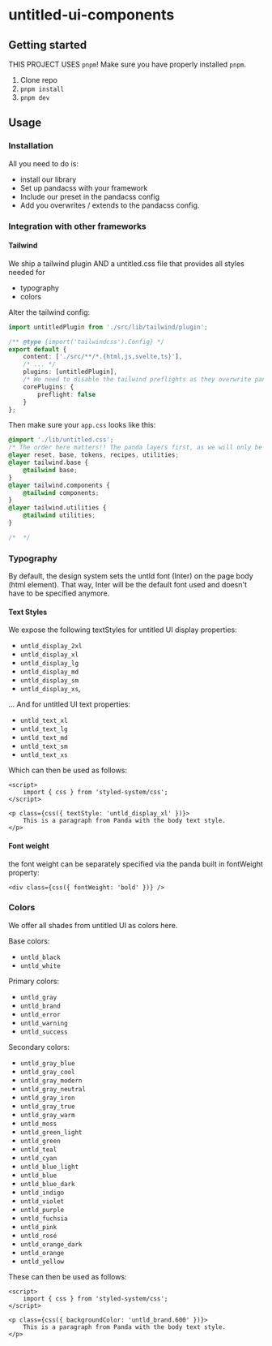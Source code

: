 # untitled-ui-components

## Getting started

THIS PROJECT USES `pnpm`!
Make sure you have properly installed `pnpm`.

1. Clone repo
2. `pnpm install`
3. `pnpm dev`

## Usage

### Installation

All you need to do is:

- install our library
- Set up pandacss with your framework
- Include our preset in the pandacss config
- Add you overwrites / extends to the pandacss config.

### Integration with other frameworks

#### Tailwind

We ship a tailwind plugin AND a untitled.css file that provides all styles needed for

- typography
- colors

Alter the tailwind config:

```ts
import untitledPlugin from './src/lib/tailwind/plugin';

/** @type {import('tailwindcss').Config} */
export default {
	content: ['./src/**/*.{html,js,svelte,ts}'],
	/* ... */
	plugins: [untitledPlugin],
	/* We need to disable the tailwind preflights as they overwrite panda styles */
	corePlugins: {
		preflight: false
	}
};
```

Then make sure your `app.css` looks like this:

```css
@import './lib/untitled.css';
/* The order here matters!! The panda layers first, as we will only be doing overrides with tailwind. */
@layer reset, base, tokens, recipes, utilities;
@layer tailwind.base {
	@tailwind base;
}
@layer tailwind.components {
	@tailwind components;
}
@layer tailwind.utilities {
	@tailwind utilities;
}

/*  */
```

### Typography

By default, the design system sets the untld font (Inter) on the page body (html element).
That way, Inter will be the default font used and doesn't have to be specified anymore.

#### Text Styles

We expose the following textStyles for untitled UI display properties:

- `untld_display_2xl`
- `untld_display_xl`
- `untld_display_lg`
- `untld_display_md`
- `untld_display_sm`
- `untld_display_xs`,

... And for untitled UI text properties:

- `untld_text_xl`
- `untld_text_lg`
- `untld_text_md`
- `untld_text_sm`
- `untld_text_xs`

Which can then be used as follows:

```svelte
<script>
	import { css } from 'styled-system/css';
</script>

<p class={css({ textStyle: 'untld_display_xl' })}>
	This is a paragraph from Panda with the body text style.
</p>
```

#### Font weight

the font weight can be separately specified via the panda built in fontWeight property:

```svelte
<div class={css({ fontWeight: 'bold' })} />
```

### Colors

We offer all shades from untitled UI as colors here.

Base colors:

- `untld_black`
- `untld_white`

Primary colors:

- `untld_gray`
- `untld_brand`
- `untld_error`
- `untld_warning`
- `untld_success`

Secondary colors:

- `untld_gray_blue`
- `untld_gray_cool`
- `untld_gray_modern`
- `untld_gray_neutral`
- `untld_gray_iron`
- `untld_gray_true`
- `untld_gray_warm`
- `untld_moss`
- `untld_green_light`
- `untld_green`
- `untld_teal`
- `untld_cyan`
- `untld_blue_light`
- `untld_blue`
- `untld_blue_dark`
- `untld_indigo`
- `untld_violet`
- `untld_purple`
- `untld_fuchsia`
- `untld_pink`
- `untld_rosé`
- `untld_orange_dark`
- `untld_orange`
- `untld_yellow`

These can then be used as follows:

```svelte
<script>
	import { css } from 'styled-system/css';
</script>

<p class={css({ backgroundColor: 'untld_brand.600' })}>
	This is a paragraph from Panda with the body text style.
</p>
```
